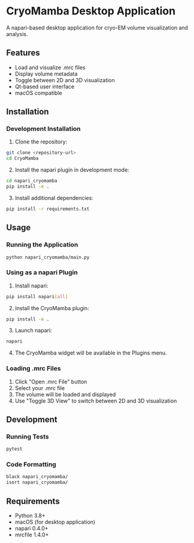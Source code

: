 # CryoMamba Desktop Application

A napari-based desktop application for cryo-EM volume visualization and analysis.

## Features

- Load and visualize .mrc files
- Display volume metadata
- Toggle between 2D and 3D visualization
- Qt-based user interface
- macOS compatible

## Installation

### Development Installation

1. Clone the repository:
```bash
git clone <repository-url>
cd CryoMamba
```

2. Install the napari plugin in development mode:
```bash
cd napari_cryomamba
pip install -e .
```

3. Install additional dependencies:
```bash
pip install -r requirements.txt
```

## Usage

### Running the Application

```bash
python napari_cryomamba/main.py
```

### Using as a napari Plugin

1. Install napari:
```bash
pip install napari[all]
```

2. Install the CryoMamba plugin:
```bash
pip install -e .
```

3. Launch napari:
```bash
napari
```

4. The CryoMamba widget will be available in the Plugins menu.

### Loading .mrc Files

1. Click "Open .mrc File" button
2. Select your .mrc file
3. The volume will be loaded and displayed
4. Use "Toggle 3D View" to switch between 2D and 3D visualization

## Development

### Running Tests

```bash
pytest
```

### Code Formatting

```bash
black napari_cryomamba/
isort napari_cryomamba/
```

## Requirements

- Python 3.8+
- macOS (for desktop application)
- napari 0.4.0+
- mrcfile 1.4.0+